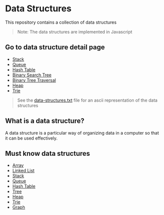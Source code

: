 # Data Structures

This repository contains a collection of data structures

> Note: The data structures are implemented in Javascript

## Go to data structure detail page

- [Stack](./markdown/STACK.md)
- [Queue](./markdown/QUEUE.md)
- [Hash Table](./markdown/HASH-TABLE.md)
- [Binary Search Tree](./markdown/BINARY-SEARCH-TREE.md)
- [Binary Tree Traversal](./markdown/BINARY-TREE-TRAVERSAL.md)
- [Heap](./markdown/HEAP.md)
- [Trie](./markdown/TRIE.md)

> See the [data-structures.txt](./data-structures.txt) file for an ascii representation of the data structures

## What is a data structure?

A data structure is a particular way of organizing data in a computer so that it can be used effectively.

## Must know data structures

- [Array](https://it.wikipedia.org/wiki/Array)
- [Linked List](https://en.wikipedia.org/wiki/Linked_list)
- [Stack](<https://en.wikipedia.org/wiki/Stack_(abstract_data_type)>)
- [Queue](<https://en.wikipedia.org/wiki/Queue_(abstract_data_type)>)
- [Hash Table](https://en.wikipedia.org/wiki/Hash_table)
- [Tree](<https://en.wikipedia.org/wiki/Tree_(data_structure)>)
- [Heap](<https://en.wikipedia.org/wiki/Heap_(data_structure)>)
- [Trie](https://en.wikipedia.org/wiki/Trie?useskin%253Dvector)
- [Graph](<https://en.wikipedia.org/wiki/Graph_(abstract_data_type)>)
